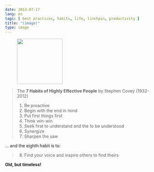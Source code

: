 ```yaml
---
date: 2013-07-17
lang: en
tags: [ best practices, habits, life, linchpin, productivity ]
title: "(image)"
type: image
---
```


<figure>
<a
href="https://hugo.ferreira.cc/the-7-habits-of-highly-effective-people-by-stephen/attachment/439/"
rel="attachment"><img
src="https://hugo.ferreira.cc/wp-content/uploads/2013/07/tumblr_mq3d8pfAIf1qz82meo1_1280-150x150.png"
width="150" height="150" /></a></figure>

> The **7 Habits of Highly Effective People** by Stephen Covey
> (1932-2012)
>
> 1.  Be proactive
> 2.  Begin with the end in mind
> 3.  Put first things first
> 4.  Think win-win
> 5.  Seek first to understand and the to be understood
> 6.  Synergize
> 7.  Sharpen the saw

... and the eighth habit is to:

> 8.  Find your voice and inspire others to find theirs

**Old, but timeless!**


